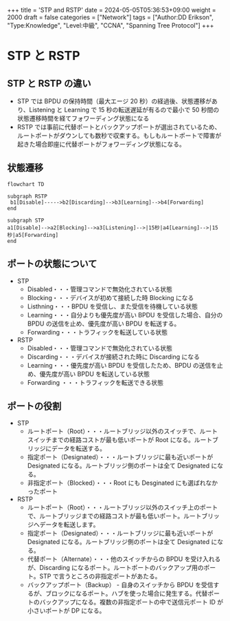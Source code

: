 +++
title = 'STP and RSTP'
date = 2024-05-05T05:36:53+09:00
weight = 2000
draft = false
categories = ["Network"]
tags = ["Author:DD Erikson", "Type:Knowledge", "Level:中級", "CCNA", "Spanning Tree Protocol"]
+++

# STP と RSTP

## STP と RSTP の違い

- STP では BPDU の保持時間（最大エージ 20 秒）の経過後、状態遷移があり、Listening と Learning で 15 秒の転送遅延が有るので最小で 50 秒間の状態遷移時間を経てフォワーディング状態になる
- RSTP では事前に代替ポートとバックアップポートが選出されているため、ルートポートがダウンしても数秒で収束する。もしもルートポートで障害が起きた場合即座に代替ポートがフォワーディング状態になる。

## 状態遷移

```mermaid
flowchart TD

subgraph RSTP
 b1[Disable]----->b2[Discarding]-->b3[Learning]-->b4[Forwarding]
end

subgraph STP
a1[Disable]-->a2[Blocking]-->a3[Listening]-->|15秒|a4[Learning]-->|15秒|a5[Forwarding]
end
```

## ポートの状態について

- STP
  - Disabled・・・管理コマンドで無効化されている状態
  - Blocking・・・デバイスが初めて接続した時 Blocking になる
  - Listhning・・・BPDU を受信し、また受信を待機している状態
  - Learning・・・自分よりも優先度が高い BPDU を受信した場合、自分の BPDU の送信を止め、優先度が高い BPDU を転送する。
  - Forwarding・・・トラフィックを転送している状態
- RSTP
  - Disabled・・・管理コマンドで無効化されている状態
  - Discarding・・・デバイスが接続された時に Discarding になる
  - Learning・・・優先度が高い BPDU を受信したため、BPDU の送信を止め、優先度が高い BPDU を転送している状態
  - Forwarding ・・・トラフィックを転送できる状態

## ポートの役割

- STP
  - ルートポート（Root）・・・ルートブリッジ以外のスイッチで、ルートスイッチまでの経路コストが最も低いポートが Root になる。ルートブリッジにデータを転送する。
  - 指定ポート（Designated）・・・ルートブリッジに最も近いポートが Designated になる。ルートブリッジ側のポートは全て Designated になる。
  - 非指定ポート（Blocked）・・・Root にも Desginated にも選ばれなかったポート
- RSTP
  - ルートポート（Root）・・・ルートブリッジ以外のスイッチ上のポートで、ルートブリッジまでの経路コストが最も低いポート。ルートブリッジへデータを転送します。
  - 指定ポート（Designated）・・・ルートブリッジに最も近いポートが Designated になる。ルートブリッジ側のポートは全て Designated になる。
  - 代替ポート（Alternate）・・・他のスイッチからの BPDU を受け入れるが、Discarding になるポート。ルートポートのバックアップ用のポート。STP で言うところの非指定ポートがあたる。
  - バックアップポート（Backup） - 自身のスイッチから BPDU を受信するが、ブロックになるポート。ハブを使った場合に発生する。代替ポートのバックアップになる。複数の非指定ポートの中で送信元ポート ID が小さいポートが DP になる。

